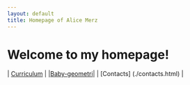 ```yaml
---
layout: default
title: Homepage of Alice Merz
---
```

# Welcome to my homepage!
| [Curriculum](./curriculum.html)    |
|[Baby-geometri](./babygeometri.html)| 
| [Contacts]   (./contacts.html)     |

